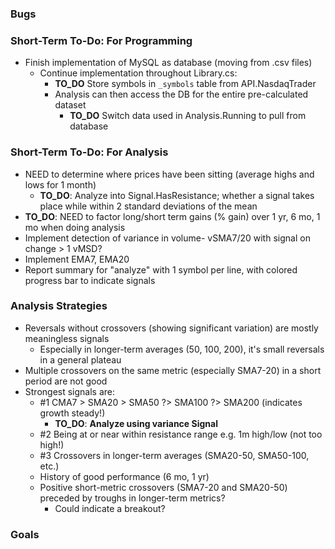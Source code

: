 ﻿### Bugs

### Short-Term To-Do: For Programming
- Finish implementation of MySQL as database (moving from .csv files)
  - Continue implementation throughout Library.cs:
    - **TO_DO** Store symbols in `_symbols` table from API.NasdaqTrader    
    - Analysis can then access the DB for the entire pre-calculated dataset
      - **TO_DO** Switch data used in Analysis.Running to pull from database

### Short-Term To-Do: For Analysis
- NEED to determine where prices have been sitting (average highs and lows for 1 month)
  - **TO_DO**: Analyze into Signal.HasResistance; whether a signal takes place while within 2 standard deviations of the mean
- **TO_DO**: NEED to factor long/short term gains (% gain) over 1 yr, 6 mo, 1 mo when doing analysis
- Implement detection of variance in volume- vSMA7/20 with signal on change > 1 vMSD?
- Implement EMA7, EMA20
- Report summary for "analyze" with 1 symbol per line, with colored progress bar to indicate signals

### Analysis Strategies
- Reversals without crossovers (showing significant variation) are mostly meaningless signals
  - Especially in longer-term averages (50, 100, 200), it's small reversals in a general plateau
- Multiple crossovers on the same metric (especially SMA7-20) in a short period are not good
- Strongest signals are: 
  - #1 CMA7 > SMA20 > SMA50 ?> SMA100 ?> SMA200 (indicates growth steady!)
    - **TO_DO**: **Analyze using variance Signal**
  - #2 Being at or near within resistance range e.g. 1m high/low (not too high!)
  - #3 Crossovers in longer-term averages (SMA20-50, SMA50-100, etc.)
  - History of good performance (6 mo, 1 yr)
  - Positive short-metric crossovers (SMA7-20 and SMA20-50) preceded by troughs in longer-term metrics?
    - Could indicate a breakout?

### Goals